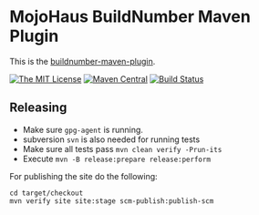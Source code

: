 # MojoHaus BuildNumber Maven Plugin

This is the [buildnumber-maven-plugin](http://www.mojohaus.org/buildnumber-maven-plugin/).
 
[![The MIT License](https://img.shields.io/github/license/mojohaus/buildnumber-maven-plugin.svg?label=License)](https://opensource.org/licenses/MIT)
[![Maven Central](https://img.shields.io/maven-central/v/org.codehaus.mojo/buildnumber-maven-plugin.svg?label=Maven%20Central)](https://search.maven.org/artifact/org.codehaus.mojo/buildnumber-maven-plugin)
[![Build Status](https://github.com/mojohaus/buildnumber-maven-plugin/workflows/GitHub%20CI/badge.svg?branch=master)](https://github.com/mojohaus/buildnumber-maven-plugin/actions/workflows/maven.yml?query=branch%3Amaster)

## Releasing

* Make sure `gpg-agent` is running.
* subversion `svn` is also needed for running tests
* Make sure all tests pass `mvn clean verify -Prun-its`
* Execute `mvn -B release:prepare release:perform`

For publishing the site do the following:

```
cd target/checkout
mvn verify site site:stage scm-publish:publish-scm
```
